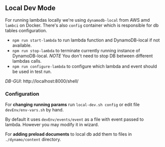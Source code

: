 ## Local Dev Mode

For running lambdas locally we're using `dynamodb-local` from AWS amd `lambci` on Docker. There's also `config` container
which is responsible for db tables configuration.

* `npm run start-lambda` to run lambda function and DynamoDB-local if not available.
* `npm run stop-lambda` to terminate currently running instance of DynamoDB-local. _NOTE_ You don't need to stop DB between different lambdas calls.
* `npm run configure-lambda` to configure which lambda and event should be used in test run.

_DB-GUI_: http://localhost:8000/shell/

### Configuration

For **changing running params** run `local-dev.sh config` or edit file `devEnv/env-vars.sh` by hand.

By default it uses `devEnv/events/event` as a file with event passed to lambda. However you may modify it in wizard.

For **adding preload documents** to local db add them to files in `./dynamo/content` directory.
